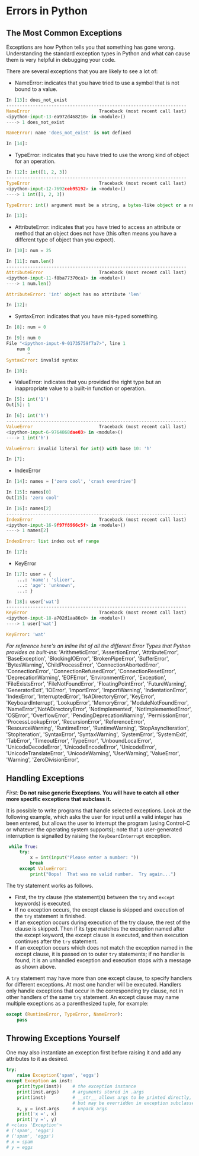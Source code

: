 # Errors in Python

## The Most Common Exceptions
Exceptions are how Python tells you that something has gone wrong. Understanding the standard exception types in Python and what can cause them is very helpful in debugging your code.

There are several exceptions that you are likely to see a lot of:

- NameError: indicates that you have tried to use a symbol that is not bound to a value.
```python
In [13]: does_not_exist
--------------------------------------------------------------------
NameError                          Traceback (most recent call last)
<ipython-input-13-ea972d468210> in <module>()
----> 1 does_not_exist

NameError: name 'does_not_exist' is not defined

In [14]:
```
- TypeError: indicates that you have tried to use the wrong kind of object for an operation.
```python
In [12]: int([1, 2, 3])
--------------------------------------------------------------------
TypeError                          Traceback (most recent call last)
<ipython-input-12-7692ceb95192> in <module>()
----> 1 int([1, 2, 3])

TypeError: int() argument must be a string, a bytes-like object or a number, not 'list'

In [13]:
```
- AttributeError: indicates that you have tried to access an attribute or method that an object does not have (this often means you have a different type of object than you expect).
```python
In [10]: num = 25

In [11]: num.len()
--------------------------------------------------------------------
AttributeError                     Traceback (most recent call last)
<ipython-input-11-f8ba77370ca1> in <module>()
----> 1 num.len()

AttributeError: 'int' object has no attribute 'len'

In [12]:
```
- SyntaxError: indicates that you have mis-typed something.
```python
In [8]: num = 0

In [9]: num 0
File "<ipython-input-9-01735759f7a7>", line 1
    num 0
        ^
SyntaxError: invalid syntax

In [10]:
```
- ValueError: indicates that you provided the right type but an inappropriate value to a built-in function or operation.
```python
In [5]: int('1')
Out[5]: 1

In [6]: int('h')
--------------------------------------------------------------------
ValueError                         Traceback (most recent call last)
<ipython-input-6-9764868dae03> in <module>()
----> 1 int('h')

ValueError: invalid literal for int() with base 10: 'h'

In [7]:
```
- IndexError
```python
In [14]: names = ['zero cool', 'crash overdrive']

In [15]: names[0]
Out[15]: 'zero cool'

In [16]: names[2]
--------------------------------------------------------------------
IndexError                         Traceback (most recent call last)
<ipython-input-16-9f97f8966c5f> in <module>()
----> 1 names[2]

IndexError: list index out of range

In [17]:
```
- KeyError
```python
In [17]: user = {
    ...: 'name': 'slicer',
    ...: 'age': 'unknown',
    ...: }

In [18]: user['wat']
--------------------------------------------------------------------
KeyError                           Traceback (most recent call last)
<ipython-input-18-a702d1aa86c0> in <module>()
----> 1 user['wat']

KeyError: 'wat'
```

_For reference here's an inline list of all the different Error Types that Python provides as built-ins:_  'ArithmeticError', 'AssertionError', 'AttributeError', 'BaseException', 'BlockingIOError', 'BrokenPipeError', 'BufferError', 'BytesWarning', 'ChildProcessError', 'ConnectionAbortedError', 'ConnectionError', 'ConnectionRefusedError', 'ConnectionResetError', 'DeprecationWarning', 'EOFError', 'EnvironmentError', 'Exception', 'FileExistsError', 'FileNotFoundError', 'FloatingPointError', 'FutureWarning', 'GeneratorExit', 'IOError', 'ImportError', 'ImportWarning', 'IndentationError', 'IndexError', 'InterruptedError', 'IsADirectoryError', 'KeyError', 'KeyboardInterrupt', 'LookupError', 'MemoryError', 'ModuleNotFoundError', 'NameError','NotADirectoryError', 'NotImplemented', 'NotImplementedError', 'OSError', 'OverflowError', 'PendingDeprecationWarning', 'PermissionError', 'ProcessLookupError', 'RecursionError', 'ReferenceError', 'ResourceWarning', 'RuntimeError', 'RuntimeWarning', 'StopAsyncIteration', 'StopIteration', 'SyntaxError', 'SyntaxWarning', 'SystemError', 'SystemExit', 'TabError', 'TimeoutError', 'TypeError', 'UnboundLocalError', 'UnicodeDecodeError', 'UnicodeEncodeError', 'UnicodeError', 'UnicodeTranslateError', 'UnicodeWarning', 'UserWarning', 'ValueError', 'Warning', 'ZeroDivisionError',


## Handling Exceptions
_First:_ **Do not raise generic Exceptions. You will have to catch all other more specific exceptions that subclass it.**

It is possible to write programs that handle selected exceptions. Look at the following example, which asks the user for input until a valid integer has been entered, but allows the user to interrupt the program (using Control-C or whatever the operating system supports); note that a user-generated interruption is signalled by raising the `KeyboardInterrupt` exception.
```python
 while True:
     try:
         x = int(input("Please enter a number: "))
         break
     except ValueError:
         print("Oops!  That was no valid number.  Try again...")

```
The try statement works as follows.

- First, the try clause (the statement(s) between the `try` and `except` keywords) is executed.
- If no exception occurs, the except clause is skipped and execution of the `try` statement is finished.
- If an exception occurs during execution of the try clause, the rest of the clause is skipped. Then if its type matches the exception named after the except keyword, the except clause is executed, and then execution continues after the `try` statement.
- If an exception occurs which does not match the exception named in the except clause, it is passed on to outer `try` statements; if no handler is found, it is an unhandled exception and execution stops with a message as shown above.

A `try` statement may have more than one except clause, to specify handlers for different exceptions. At most one handler will be executed. Handlers only handle exceptions that occur in the corresponding try clause, not in other handlers of the same `try` statement. An except clause may name multiple exceptions as a parenthesized tuple, for example:
```python
except (RuntimeError, TypeError, NameError):
    pass
```

## Throwing Exceptions Yourself
One may also instantiate an exception first before raising it and add any attributes to it as desired.
```python
try:
    raise Exception('spam', 'eggs')
except Exception as inst:
    print(type(inst))    # the exception instance
    print(inst.args)     # arguments stored in .args
    print(inst)          # __str__ allows args to be printed directly,
                         # but may be overridden in exception subclasses
    x, y = inst.args     # unpack args
    print('x =', x)
    print('y =', y)
# <class 'Exception'>
# ('spam', 'eggs')
# ('spam', 'eggs')
# x = spam
# y = eggs
```
